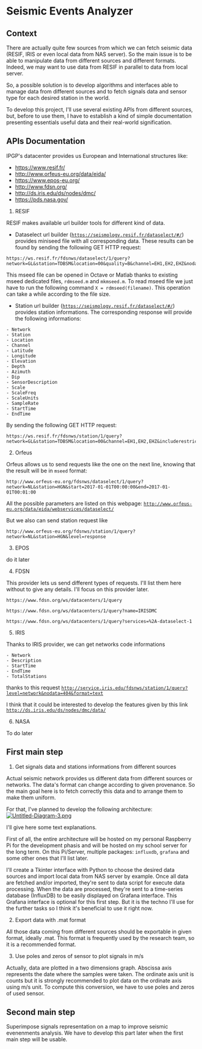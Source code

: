 # Seismic Events Analyzer

## Context

There are actually quite few sources from which we can fetch seismic data (RESIF, IRIS or even local data from NAS server). So the main issue is to be able to manipulate data from different sources and different formats. Indeed, we may want to use data from RESIF in parallel to data from local server.

So, a possible solution is to develop algorithms and interfaces able to manage data from different sources and to fetch signals data and sensor type for each desired station in the world.

To develop this project, I'll use several existing APIs from different sources, but, before to use them, I have to establish a kind of simple documentation presenting essentials useful data and their real-world signification.

## APIs Documentation

IPGP's datacenter provides us European and International structures like:

- https://www.resif.fr/
- http://www.orfeus-eu.org/data/eida/
- https://www.epos-eu.org/
- http://www.fdsn.org/
- http://ds.iris.edu/ds/nodes/dmc/
- https://pds.nasa.gov/

1. RESIF

RESIF makes available url builder tools for different kind of data.

* Dataselect url builder (<code>https://seismology.resif.fr/dataselect/#/</code>) provides miniseed file with all corresponding data. These results can be found by sending the following GET HTTP request:

```HTTP
https://ws.resif.fr/fdsnws/dataselect/1/query?network=GL&station=TDBSM&location=00&quality=B&channel=EH1,EH2,EHZ&nodata=204
```

This mseed file can be opened in Octave or Matlab thanks to existing mseed dedicated files, <code>rdmseed.m</code> and <code>mkmseed.m</code>. To read mseed file we just have to run the following command <code>X = rdmseed(filename)</code>. This operation can take a while according to the file size.

* Station url builder (<code>https://seismology.resif.fr/dataselect/#/</code>) provides station informations. The corresponding response will provide the following informations:

```
- Network
- Station
- Location
- Channel
- Latitude
- Longitude
- Elevation
- Depth
- Azimuth
- Dip
- SensorDescription
- Scale
- ScaleFreq
- ScaleUnits
- SampleRate
- StartTime
- EndTime
```

By sending the following GET HTTP request:

```HTTP
https://ws.resif.fr/fdsnws/station/1/query?network=GL&station=TDBSM&location=00&channel=EH1,EH2,EHZ&includerestricted=true&level=channel&format=text&nodata=404
```

2. Orfeus

Orfeus allows us to send requests like the one on the next line, knowing that the result will be in <code>mseed</code> format: 

```HTTP
http://www.orfeus-eu.org/fdsnws/dataselect/1/query?network=NL&station=HGN&start=2017-01-01T00:00:00&end=2017-01-01T00:01:00
```

All the possible parameters are listed on this webpage: <code>http://www.orfeus-eu.org/data/eida/webservices/dataselect/</code>

But we also can send station request like

```HTTP
http://www.orfeus-eu.org/fdsnws/station/1/query?network=NL&station=HGN&level=response
```
3. EPOS

do it later

4. FDSN

This provider lets us send different types of requests. I'll list them here without to give any details. I'll focus on this provider later.

```HTTP
https://www.fdsn.org/ws/datacenters/1/query
```
```HTTP
https://www.fdsn.org/ws/datacenters/1/query?name=IRISDMC
```
```HTTP
https://www.fdsn.org/ws/datacenters/1/query?services=%2A-dataselect-1
```

5. IRIS

Thanks to IRIS provider, we can get networks code informations

```
- Network
- Description
- StartTime
- EndTime
- TotalStations
```

thanks to this request <code>http://service.iris.edu/fdsnws/station/1/query?level=network&nodata=404&format=text</code>

I think that it could be interested to develop the features given by this link <code>http://ds.iris.edu/ds/nodes/dmc/data/</code>

6. NASA

To do later

## First main step

1. Get signals data and stations informations from different sources

Actual seismic network provides us different data from different sources or networks. The data's format can change according to given provenance. So the main goal here is to fetch correctly this data and to arrange them to make them uniform.

For that, I've planned to develop the following architecture:
[![Untitled-Diagram-3.png](https://i.postimg.cc/zXr8xzwD/Untitled-Diagram-3.png)](https://postimg.cc/vD3JBdSC)

I'll give here some text explanations.

First of all, the entire architecture will be hosted on my personal Raspberry Pi for the development phasis and will be hosted on my school server for the long term. On this Pi/Server, multiple packages: <code>influxdb</code>, <code>grafana</code> and some other ones that I'll list later.

I'll create a Tkinter interface with Python to choose the desired data sources and import local data from NAS server by example.
Once all data are fetched and/or imported, they're sent to data script for execute data processing. When the data are processed, they're sent to a time-series database (InfluxDB) to be easily displayed on Grafana interface. This Grafana interface is optional for this first step. But it is the techno I'll use for the further tasks so I think it's beneficial to use it right now.

2. Export data with .mat format

All those data coming from different sources should be exportable in given format, ideally .mat. This format is frequently used by the research team, so it is a recommended format.

3. Use poles and zeros of sensor to plot signals in m/s

Actually, data are plotted in a two dimensions graph. Abscissa axis represents the date where the samples were taken. The ordinate axis unit is counts but it is strongly recommended to plot data on the ordinate axis using m/s unit. To compute this conversion, we have to use poles and zeros of used sensor.

## Second main step

Superimpose signals representation on a map to improve seismic evenenments analysis. We have to develop this part later when the first main step will be usable.